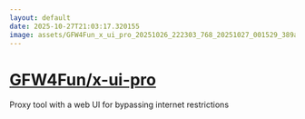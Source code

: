 ```yaml
---
layout: default
date: 2025-10-27T21:03:17.320155
image: assets/GFW4Fun_x_ui_pro_20251026_222303_768_20251027_001529_389ab1--20251027T011549068--cropped.png
---
```


# [GFW4Fun/x-ui-pro](https://github.com/GFW4Fun/x-ui-pro/)

Proxy tool with a web UI for bypassing internet restrictions
